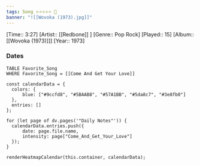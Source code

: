 ```yaml
---
tags: Song ⭐⭐⭐⭐⭐ 💛
banner: "![[Wovoka (1973).jpg]]"
---
```

[Time:: 3:27]
[Artist:: [[Redbone]] ]
[Genre:: Pop Rock]
[Played:: 15]
[Album:: [[Wovoka (1973)]]]
[Year:: 1973]
### Dates
````dataview
TABLE Favorite_Song
WHERE Favorite_Song = [[Come And Get Your Love]]
````
  ```dataviewjs
const calendarData = { 
	colors: { 
		blue: ["#9ccfd8", "#5BAAB8", "#57A1BB", "#5da8c7", "#3e8fb0"] 
	}, 
	entries: [] 
}; 

for (let page of dv.pages('"Daily Notes"')) { 
	calendarData.entries.push({ 
		date: page.file.name, 
		intensity: page["Come_And_Get_Your_Love"]
	}); 
} 

renderHeatmapCalendar(this.container, calendarData);
```
